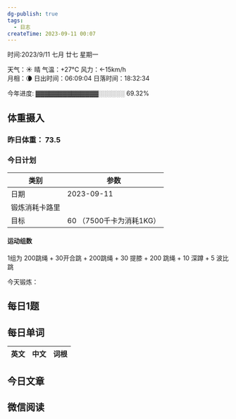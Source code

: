 ```yaml
---
dg-publish: true
tags:
  - 日志
createTime: 2023-09-11 00:07
---
```



时间:2023/9/11 七月 廿七 星期一

天气：☀️   晴 气温：+27°C 风力：←15km/h  
月相：🌘 日出时间：06:09:04 日落时间：18:32:34

今年进度: ▓▓▓▓▓▓▓▓▓▓▓▓▓▓░░░░░░ 69.32%

## 体重摄入

### 昨日体重： 73.5
### 今日计划

| 类别           | 参数                    |
| -------------- | ----------------------- |
| 日期           | 2023-09-11               |
| 锻炼消耗卡路里 | |
| 目标           | 60      （7500千卡为消耗1KG）                |


#### 运动组数

1组为 200跳绳 + 30开合跳 + 200跳绳 + 30 提膝 + 200 跳绳 + 10 深蹲 + 5 波比跳

今天锻炼：





## 每日1题


## 每日单词

| 英文       | 中文       |词根|
| ---------- | ---------- | ---|


## 今日文章
 

## 微信阅读

<!-- start of weread -->

<!-- end of weread -->
